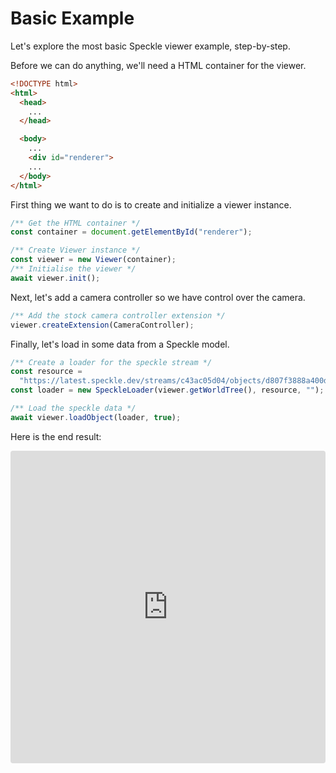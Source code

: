 # Basic Example

Let's explore the most basic Speckle viewer example, step-by-step.

Before we can do anything, we'll need a HTML container for the viewer.

```html
<!DOCTYPE html>
<html>
  <head>
    ...
  </head>

  <body>
    ...
    <div id="renderer">
    ...
  </body>
</html>
```

First thing we want to do is to create and initialize a viewer instance.

```ts
/** Get the HTML container */
const container = document.getElementById("renderer");

/** Create Viewer instance */
const viewer = new Viewer(container);
/** Initialise the viewer */
await viewer.init();
```

Next, let's add a camera controller so we have control over the camera.

```ts
/** Add the stock camera controller extension */
viewer.createExtension(CameraController);
```

Finally, let's load in some data from a Speckle model.

```ts
/** Create a loader for the speckle stream */
const resource =
  "https://latest.speckle.dev/streams/c43ac05d04/objects/d807f3888a400dbd814529fafd8ccac0";
const loader = new SpeckleLoader(viewer.getWorldTree(), resource, "");

/** Load the speckle data */
await viewer.loadObject(loader, true);
```

Here is the end result:

<iframe src="https://codesandbox.io/embed/jf4ccn?view=Editor+%2B+Preview&module=%2Fsrc%2Findex.ts&hidenavigation=1"
    style="width:100%; height: 500px; border:0; border-radius: 4px; overflow:hidden;"
    title="Basic Setup"
    allow="accelerometer; ambient-light-sensor; camera; encrypted-media; geolocation; gyroscope; hid; microphone; midi; payment; usb; vr; xr-spatial-tracking"
    sandbox="allow-forms allow-modals allow-popups allow-presentation allow-same-origin allow-scripts"
></iframe>
